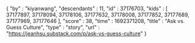 {
  "by" : "kiyanwang",
  "descendants" : 11,
  "id" : 37176703,
  "kids" : [ 37177897, 37178094, 37178106, 37177632, 37178008, 37177852, 37177689, 37177969, 37177646 ],
  "score" : 38,
  "time" : 1692371208,
  "title" : "Ask vs. Guess Culture",
  "type" : "story",
  "url" : "https://jeanhsu.substack.com/p/ask-vs-guess-culture"
}
